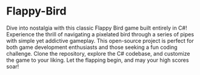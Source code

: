 # Flappy-Bird
Dive into nostalgia with this classic Flappy Bird game built entirely in C#! Experience the thrill of navigating a pixelated bird through a series of pipes with simple yet addictive gameplay. This open-source project is perfect for both game development enthusiasts and those seeking a fun coding challenge. Clone the repository, explore the C# codebase, and customize the game to your liking. Let the flapping begin, and may your high scores soar!


